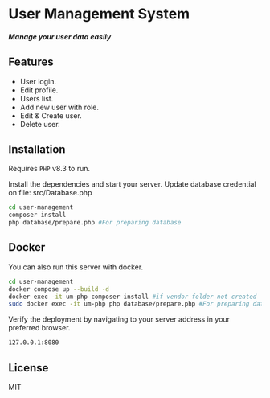 # User Management System
##### _Manage your user data easily_

## Features
- User login.
- Edit profile.
- Users list.
- Add new user with role.
- Edit & Create user.
- Delete user.

## Installation

Requires ``PHP`` v8.3 to run.

Install the dependencies and start your server.
Update database credential on file: src/Database.php

```sh
cd user-management
composer install
php database/prepare.php #For preparing database
```


## Docker

You can also run this server with docker. 

```sh
cd user-management
docker compose up --build -d
docker exec -it um-php composer install #if vendor folder not created
sudo docker exec -it um-php php database/prepare.php #For preparing database
```


Verify the deployment by navigating to your server address in
your preferred browser.

```sh
127.0.0.1:8080
```

## License

MIT
